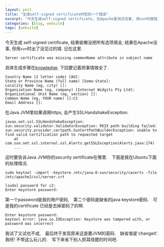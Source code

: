 ```yaml
---
layout: post
title: "生成self-signed certificate时犯的一个错误"
excerpt: "今天生成self-signed certificate, 在Apache里测试没事, 用svn时报错. 在java里调用还可能碰到SSLHandshakeException."
categories: [blog, website]
tags: [website]
---
```


今天生成 self-signed certificate, 结果偷懒没把所有选项填全, 结果在Apache没事, 但用`svn`时出了没见过的错. 记在这里. 

    Server certificate was missing commonName attribute in subject name

具体生成步骤在[knowledge](/knowledge/entry/apache.html#create-a-self-signed-certificate). 下回要记着把事情做全了.

    Country Name (2 letter code) [AU]:
    State or Province Name (full name) [Some-State]:
    Locality Name (eg, city) []:
    Organization Name (eg, company) [Internet Widgits Pty Ltd]:
    Organizational Unit Name (eg, section) []:
    Common Name (eg, YOUR name) []:C2       
    Email Address []:

在Java JVM里如果调用https, 会产生SSLHandshakeException. 

    javax.net.ssl.SSLHandshakeException: sun.security.validator.ValidatorException: PKIX path building failed: sun.security.provider.certpath.SunCertPathBuilderException: unable to find valid certification path to requested target
        at com.sun.net.ssl.internal.ssl.Alerts.getSSLException(Alerts.java:174)
        ... 
            
这时要告诉Java JVM你的security sertificate在哪里.　下面是我在Ubuntu下面的处理情况.　

    sudo keytool -import -keystore /etc/java-6-sun/security/cacerts -file /etc/apache2/ssl/server.crt

    [sudo] password for c2: 
    Enter keystore password:

第一个password是我的用户密码,　第二个密码是缺省的java keystore密码.　可是我的certificate 已经是去掉密码了的啊.　


    Enter keystore password:  
    keytool error: java.io.IOException: Keystore was tampered with, or password was incorrect

我试了又试也不成,　最后终于发现原来这是要JVM的密码.　缺省值是'changeit'. 
我呸! 不带这么玩儿的.　写下来省下别人抓耳挠腮的时间吧.　


